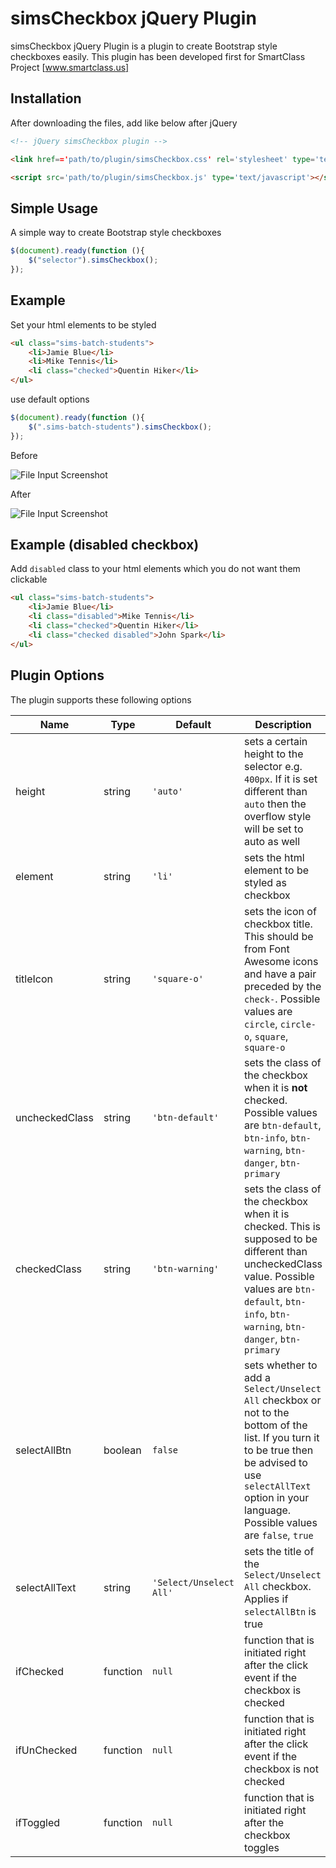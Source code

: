 # simsCheckbox jQuery Plugin
simsCheckbox jQuery Plugin is a plugin to create Bootstrap style checkboxes easily.
This plugin has been developed first for SmartClass Project [www.smartclass.us]

Installation
---
After downloading the files, add like below after jQuery

```html
<!-- jQuery simsCheckbox plugin -->

<link href=='path/to/plugin/simsCheckbox.css' rel='stylesheet' type='text/css' />

<script src='path/to/plugin/simsCheckbox.js' type='text/javascript'></script>
```

Simple Usage
---

A simple way to create Bootstrap style checkboxes

```js
$(document).ready(function (){
    $("selector").simsCheckbox();
});
```

Example
---

Set your html elements to be styled

```html
<ul class="sims-batch-students">
    <li>Jamie Blue</li>
    <li>Mike Tennis</li>
    <li class="checked">Quentin Hiker</li>
</ul>
```

use default options

```js
$(document).ready(function (){
    $(".sims-batch-students").simsCheckbox();
});
```
Before

![File Input Screenshot](https://www.smartclass.us/img/plugins/simsCheckbox/before.png)

After

![File Input Screenshot](https://www.smartclass.us/img/plugins/simsCheckbox/after.png)


Example (disabled checkbox)
---

Add `disabled` class to your html elements which you do not want them clickable

```html
<ul class="sims-batch-students">
    <li>Jamie Blue</li>
    <li class="disabled">Mike Tennis</li>
    <li class="checked">Quentin Hiker</li>
    <li class="checked disabled">John Spark</li>
</ul>
```


Plugin Options
---
The plugin supports these following options

Name|Type|Default|Description|
---|---|---|---
height|string|`'auto'`|sets a certain height to the selector e.g. `400px`. If it is set different than `auto` then the overflow style will be set to auto as well
element|string|`'li'`|sets the html element to be styled as checkbox
titleIcon|string|`'square-o'`|sets the icon of checkbox title. This should be from Font Awesome icons and have a pair preceded by the `check-`. Possible values are `circle`, `circle-o`, `square`, `square-o`
uncheckedClass|string|`'btn-default'`|sets the class of the checkbox when it is <b>not</b> checked. Possible values are `btn-default`, `btn-info`, `btn-warning`, `btn-danger`, `btn-primary`
checkedClass|string|`'btn-warning'`|sets the class of the checkbox when it is checked. This is supposed to be different than uncheckedClass value. Possible values are `btn-default`, `btn-info`, `btn-warning`, `btn-danger`, `btn-primary`
selectAllBtn|boolean|`false`|sets whether to add a `Select/Unselect All` checkbox or not to the bottom of the list. If you turn it to be true then be advised to use `selectAllText` option in your language. Possible values are `false`, `true`
selectAllText|string|`'Select/Unselect All'`|sets the title of the `Select/Unselect All` checkbox. Applies if `selectAllBtn` is true
ifChecked|function|`null`|function that is initiated right after the click event if the checkbox is checked
ifUnChecked|function|`null`|function that is initiated right after the click event if the checkbox is not checked
ifToggled|function|`null`|function that is initiated right after the checkbox toggles
